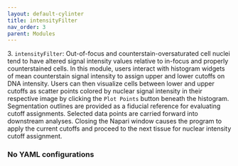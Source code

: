 ```yaml
---
layout: default-cylinter
title: intensityFilter
nav_order: 3
parent: Modules
---
```


3\. `intensityFilter`: Out-of-focus and counterstain-oversaturated cell nuclei tend to have altered signal intensity values relative to in-focus and properly counterstained cells. In this module, users interact with histogram widgets of mean counterstain signal intensity to assign upper and lower cutoffs on DNA intensity. Users can then visualize cells between lower and upper cutoffs as scatter points colored by nuclear signal intensity in their respective image by clicking the `Plot Points` button beneath the histogram. Segmentation outlines are provided as a fiducial reference for evaluating cutoff assignments. Selected data points are carried forward into downstream analyses. Closing the Napari window causes the program to apply the current cutoffs and proceed to the next tissue for nuclear intensity cutoff assignment.

### No YAML configurations
